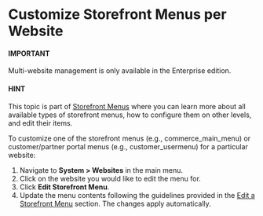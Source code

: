 <a id="frontend-menus-website"></a>

# Customize Storefront Menus per Website

#### IMPORTANT
Multi-website management is only available in the Enterprise edition.

#### HINT
This topic is part of [Storefront Menus](../frontend-menus/index.md#backend-frontend-menus) where you can learn more about all available types of storefront menus, how to configure them on other levels, and edit their items.

To customize one of the storefront menus (e.g., commerce_main_menu) or customer/partner portal menus (e.g., customer_usermenu) for a particular website:

1. Navigate to **System > Websites** in the main menu.
2. Click on the website you would like to edit the menu for.
3. Click <i class="fas fa-cog" aria-hidden="true"></i> **Edit Storefront Menu**.
4. Update the menu contents following the guidelines provided in the [Edit a Storefront Menu](../frontend-menus/edit-frontend-menu.md#user-guide-system-menu-menu-frontend) section.
   The changes apply automatically.

<!-- fa-bars = fa-navicon -->
<!-- Ic Tiles is used as Set As Default in saved views, and as tiles in display layout options -->
<!-- IcPencil refers to Rename in Commerce and Inline Editing in CRM -->
<!-- Check mark in the square. -->
<!-- SortDesc is also used as drop-down arrow -->
<!-- A -->
<!-- B -->
<!-- C -->
<!-- D -->
<!-- E -->
<!-- F -->
<!-- G -->
<!-- H -->
<!-- I -->
<!-- L -->
<!-- M -->
<!-- P -->
<!-- R -->
<!-- S -->
<!-- T -->
<!-- U -->
<!-- Z -->
